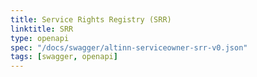 ```yaml
---
title: Service Rights Registry (SRR)
linktitle: SRR
type: openapi
spec: "/docs/swagger/altinn-serviceowner-srr-v0.json"
tags: [swagger, openapi]
---
```

